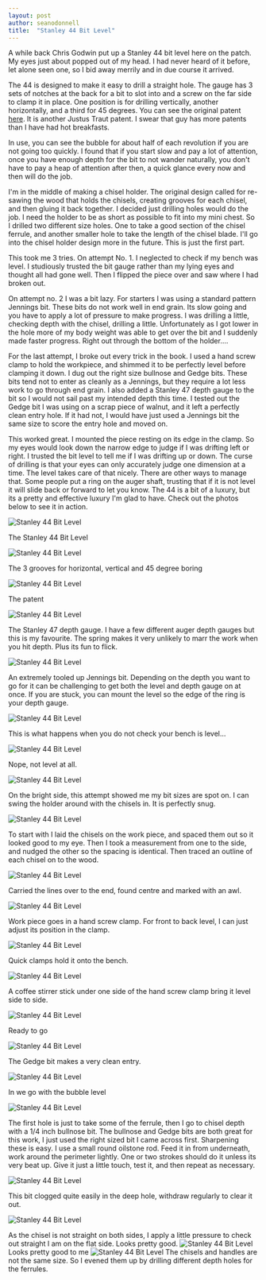 ```yaml
---
layout: post
author: seanodonnell
title:  "Stanley 44 Bit Level"
---
```


A while back Chris Godwin put up a Stanley 44 bit level here on the patch. My eyes just about popped out of my head. I had never heard of it before, let alone seen one, so I bid away merrily and in due course it arrived.

The 44 is designed to make it easy to drill a straight hole. The gauge has 3 sets of notches at the back for a bit to slot into and a screw on the far side to clamp it in place. One position is for drilling vertically, another horizontally, and a third for 45 degrees. You can see the original patent [here](https://patentimages.storage.googleapis.com/71/d9/b4/965a17eeb88495/US352721.pdf). It is another Justus Traut patent. I swear that guy has more patents than I have had hot breakfasts.

In use, you can see the bubble for about half of each revolution if you are not going too quickly. I found that if you start slow and pay a lot of attention, once you have enough depth for the bit to not wander naturally, you don't have to pay a heap of attention after then, a quick glance every now and then will do the job.

I'm in the middle of making a chisel holder. The original design called for re-sawing the wood that holds the chisels, creating grooves for each chisel, and then gluing it back together. I decided just drilling holes would do the job. I need the holder to be as short as possible to fit into my mini chest. So I drilled two different size holes. One to take a good section of the chisel ferrule, and another smaller hole to take the length of the chisel blade. I'll go into the chisel holder design more in the future. This is just the first part.

This took me 3 tries. On attempt No. 1. I neglected to check if my bench was level. I studiously trusted the bit gauge rather than my lying eyes and thought all had gone well. Then I flipped the piece over and saw where I had broken out.

On attempt no. 2 I was a bit lazy. For starters I was using a standard pattern Jennings bit. These bits do not work well in end grain. Its slow going and you have to apply a lot of pressure to make progress. I was drilling a little, checking depth with the chisel, drilling a little. Unfortunately as I got lower in the hole more of my body weight was able to get over the bit and I suddenly made faster progress. Right out through the bottom of the holder....

For the last attempt, I broke out every trick in the book. I used a hand screw clamp to hold the workpiece, and shimmed it to be perfectly level before clamping it down. I dug out the right size bullnose and Gedge bits. These bits tend not to enter as cleanly as a Jennings, but they require a lot less work to go through end grain. I also added a Stanley 47 depth gauge to the bit so I would not sail past my intended depth this time. I tested out the Gedge bit I was using on a scrap piece of walnut, and it left a perfectly clean entry hole. If it had not, I would have just used a Jennings bit the same size to score the entry hole and moved on.

This worked great. I mounted the piece resting on its edge in the clamp. So my eyes would look down the narrow edge to judge if I was drifting left or right. I trusted the bit level to tell me if I was drifting up or down. The curse of drilling is that your eyes can only accurately judge one dimension at a time. The level takes care of that nicely. There are other ways to manage that. Some people put a ring on the auger shaft, trusting that if it is not level it will slide back or forward to let you know. The 44 is a bit of a luxury, but its a pretty and effective luxury I'm glad to have.  Check out the photos below to see it in action.

![Stanley 44 Bit Level](/assets/images/stanley44/1.jpg)

The Stanley 44 Bit Level

![Stanley 44 Bit Level](/assets/images/stanley44/2.jpg)

The 3 grooves for horizontal, vertical and 45 degree boring

![Stanley 44 Bit Level](/assets/images/stanley44/3.png)

The patent

![Stanley 44 Bit Level](/assets/images/stanley44/4.jpg)

The Stanley 47 depth gauge. I have a few different auger depth gauges but this is my favourite. The spring makes it very unlikely to marr the work when you hit depth. Plus its fun to flick.

![Stanley 44 Bit Level](/assets/images/stanley44/5.jpg)

An extremely tooled up Jennings bit. Depending on the depth you want to go for it can be challenging to get both the level and depth gauge on at once. If you are stuck, you can mount the level so the edge of the ring is your depth gauge.

![Stanley 44 Bit Level](/assets/images/stanley44/6.jpg)

This is what happens when you do not check your bench is level...

![Stanley 44 Bit Level](/assets/images/stanley44/7.jpg)

Nope, not level at all.

![Stanley 44 Bit Level](/assets/images/stanley44/8.jpg)

On the bright side, this attempt showed me my bit sizes are spot on. I can swing the holder around with the chisels in. It is perfectly snug. 

![Stanley 44 Bit Level](/assets/images/stanley44/9.jpg)

To start with I laid the chisels on the work piece, and spaced them out so it looked good to my eye. Then I took a measurement from one to the side, and nudged the other so the spacing is identical. Then traced an outline of each chisel on to the wood.

![Stanley 44 Bit Level](/assets/images/stanley44/10.jpg)

Carried the lines over to the end, found centre and marked with an awl.

![Stanley 44 Bit Level](/assets/images/stanley44/11.jpg)

Work piece goes in a hand screw clamp. For front to back level, I can just adjust its position in the clamp.

![Stanley 44 Bit Level](/assets/images/stanley44/12.jpg)

Quick clamps hold it onto the bench.

![Stanley 44 Bit Level](/assets/images/stanley44/13.jpg)

A coffee stirrer stick under one side of the hand screw clamp bring it level side to side. 

![Stanley 44 Bit Level](/assets/images/stanley44/14.jpg)

Ready to go

![Stanley 44 Bit Level](/assets/images/stanley44/15.jpg)

The Gedge bit makes a very clean entry.

![Stanley 44 Bit Level](/assets/images/stanley44/16.jpg)

In we go with the bubble level 

![Stanley 44 Bit Level](/assets/images/stanley44/17.png)

The first hole is just to take some of the ferrule, then I go to chisel depth with a 1/4 inch bullnose bit. The bullnose and Gedge bits are both great for this work, I just used the right sized bit I came across first. Sharpening these is easy. I use a small round oilstone rod. Feed it in from underneath, work around the perimeter lightly. One or two strokes should do it unless its very beat up. Give it just a little touch, test it, and then repeat as necessary.

![Stanley 44 Bit Level](/assets/images/stanley44/18.jpg)

This bit clogged quite easily in the deep hole, withdraw regularly to clear it out.

![Stanley 44 Bit Level](/assets/images/stanley44/19.jpg)

As the chisel is not straight on both sides, I apply a little pressure to check out straight I am on the flat side. Looks pretty good.
![Stanley 44 Bit Level](/assets/images/stanley44/20.jpg)
Looks pretty good to me
![Stanley 44 Bit Level](/assets/images/stanley44/21.jpg)
The chisels and handles are not the same size. So I evened them up by drilling different depth holes for the ferrules.


